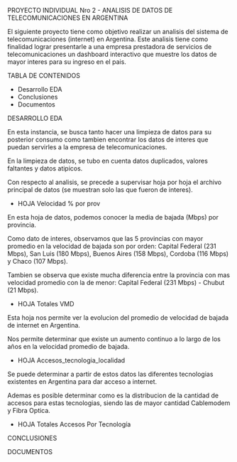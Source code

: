 PROYECTO INDIVIDUAL Nro 2 - ANALISIS DE DATOS DE TELECOMUNICACIONES EN ARGENTINA

El siguiente proyecto tiene como objetivo realizar un analisis del sistema de telecomunicaciones (internet) en Argentina. Este analisis tiene como finalidad lograr presentarle a una empresa prestadora de servicios de telecomunicaciones un dashboard interactivo que muestre los datos de mayor interes para su ingreso en el pais.


TABLA DE CONTENIDOS

- Desarrollo EDA
- Conclusiones
- Documentos


DESARROLLO EDA

En esta instancia, se busca tanto hacer una limpieza de datos para su posterior consumo como tambien encontrar los datos de interes que puedan servirles a la empresa de telecomunicaciones. 

En la limpieza de datos, se tubo en cuenta datos duplicados, valores faltantes y datos atipicos. 

Con respecto al analisis, se precede a supervisar hoja por hoja el archivo principal de datos (se muestran solo las que fueron de interes).

- HOJA Velocidad % por prov

En esta hoja de datos, podemos conocer la media de bajada (Mbps) por provincia.

Como dato de interes, observamos que las 5 provincias con mayor promedio en la velocidad de bajada son por orden: Capital Federal (231 Mbps), San Luis (180 Mbps), Buenos Aires (158 Mbps), Cordoba (116 Mbps) y Chaco (107 Mbps).

Tambien se observa que existe mucha diferencia entre la provincia con mas velocidad promedio con la de menor: Capital Federal (231 Mbps) - Chubut (21 Mbps).


- HOJA Totales VMD

Esta hoja nos permite ver la evolucion del promedio de velocidad de bajada de internet en Argentina.

Nos permite determinar que existe un aumento continuo a lo largo de los años en la velocidad promedio de bajada.

- HOJA Accesos_tecnologia_localidad

Se puede determinar a partir de estos datos las diferentes tecnologias existentes en Argentina para dar acceso a internet. 

Ademas es posible determinar como es la distribucion de la cantidad de accesos para estas tecnologias, siendo las de mayor cantidad Cablemodem y Fibra Optica.

- HOJA Totales Accesos Por Tecnología




CONCLUSIONES


DOCUMENTOS

